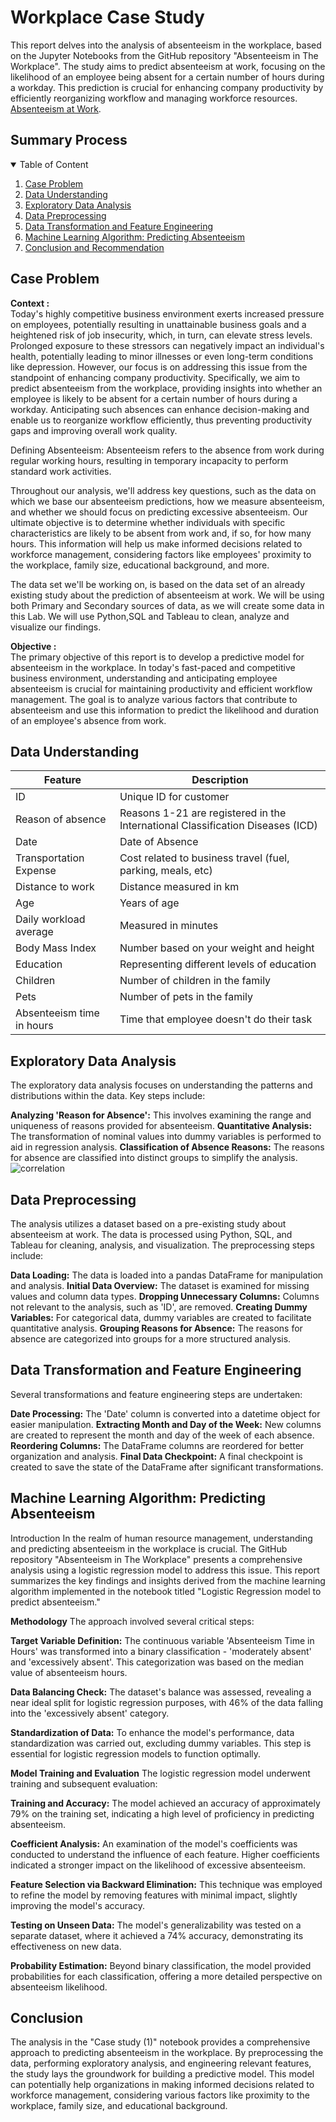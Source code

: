 # Workplace Case Study

This report delves into the analysis of absenteeism in the workplace, based on the Jupyter Notebooks from the GitHub repository "Absenteeism in The Workplace". The study aims to predict absenteeism at work, focusing on the likelihood of an employee being absent for a certain number of hours during a workday. This prediction is crucial for enhancing company productivity by efficiently reorganizing workflow and managing workforce resources. [Absenteeism at Work]([https://github.com/Juantonios1/Absenteeism-Analysis-to-Improve-Work-Performance/blob/main/Absenteeism%20Analysis%20ipynb/Absenteeism%20Analysis%20to%20Improve%20Work%20Performance.ipynb](https://github.com/farahzak/Absenteeism-in-The-Workplace/blob/main/Absenteeism%20-%20Data%20Preprocessing.ipynb)).

## Summary Process
<!-- TABLE OF CONTENTS -->
<details open="open">
  <summary>Table of Content</summary>
  <ol>
    <li>
      <a href="#Case-Problem">Case Problem</a>
    </li>
    <li>
      <a href="#data-understanding">Data Understanding</a>
    </li>
    <li>
      <a href="#exploratory-data-analysis">Exploratory Data Analysis</a>
    </li>
    <li>
      <a href="#data-preprocessing">Data Preprocessing</a>
    </li>
    <li>
      <a href="#data-transformation-and-feature-engineering">Data Transformation and Feature Engineering</a>
    </li>
    <li>
      <a href="#machine-learning-algorithm-predicting-absenteeism">Machine Learning Algorithm: Predicting Absenteeism</a>
    </li>
    <li>
      <a href="#conclusion">Conclusion and Recommendation</a>
    </li>
  </ol>
</details>

## Case Problem
**Context :**  
Today's highly competitive business environment exerts increased pressure on employees, potentially resulting in unattainable business goals and a heightened risk of job insecurity, which, in turn, can elevate stress levels. Prolonged exposure to these stressors can negatively impact an individual's health, potentially leading to minor illnesses or even long-term conditions like depression. However, our focus is on addressing this issue from the standpoint of enhancing company productivity. Specifically, we aim to predict absenteeism from the workplace, providing insights into whether an employee is likely to be absent for a certain number of hours during a workday. Anticipating such absences can enhance decision-making and enable us to reorganize workflow efficiently, thus preventing productivity gaps and improving overall work quality.

Defining Absenteeism: Absenteeism refers to the absence from work during regular working hours, resulting in temporary incapacity to perform standard work activities.

Throughout our analysis, we'll address key questions, such as the data on which we base our absenteeism predictions, how we measure absenteeism, and whether we should focus on predicting excessive absenteeism. Our ultimate objective is to determine whether individuals with specific characteristics are likely to be absent from work and, if so, for how many hours. This information will help us make informed decisions related to workforce management, considering factors like employees' proximity to the workplace, family size, educational background, and more.

The data set we'll be working on, is based on the data set of an already existing study about the prediction of absenteeism at work. We will be using both Primary and Secondary sources of data, as we will create some data in this Lab. We will use Python,SQL and Tableau to clean, analyze and visualize our findings.

**Objective :**  
The primary objective of this report is to develop a predictive model for absenteeism in the workplace. In today's fast-paced and competitive business environment, understanding and anticipating employee absenteeism is crucial for maintaining productivity and efficient workflow management. The goal is to analyze various factors that contribute to absenteeism and use this information to predict the likelihood and duration of an employee's absence from work.

## Data Understanding

| Feature      | Description                                                                                   |
|--------------|-----------------------------------------------------------------------------------------------|
| ID           | Unique ID for customer                                                                        |
| Reason of absence | Reasons 1-21 are registered in the International Classification Diseases (ICD)               |
| Date         | Date of Absence                                                                               |
| Transportation Expense | Cost related to business travel (fuel, parking, meals, etc)                                   |
| Distance to work | Distance measured in km                                                                       |
| Age          | Years of age                                                                                  |
| Daily workload average | Measured in minutes                                                                           |
| Body Mass Index | Number based on your weight and height                                                        |
| Education    | Representing different levels of education                                                    |
| Children     | Number of children in the family                                                              |
| Pets         | Number of pets in the family                                                                  |
| Absenteeism time in hours | Time that employee doesn't do their task                                                      |

## Exploratory Data Analysis
The exploratory data analysis focuses on understanding the patterns and distributions within the data. Key steps include:

**Analyzing 'Reason for Absence':** This involves examining the range and uniqueness of reasons provided for absenteeism.
**Quantitative Analysis:** The transformation of nominal values into dummy variables is performed to aid in regression analysis.
**Classification of Absence Reasons:** The reasons for absence are classified into distinct groups to simplify the analysis.
![correlation](Image/Correlation.png)

## Data Preprocessing
The analysis utilizes a dataset based on a pre-existing study about absenteeism at work. The data is processed using Python, SQL, and Tableau for cleaning, analysis, and visualization. The preprocessing steps include:

**Data Loading:** The data is loaded into a pandas DataFrame for manipulation and analysis.
**Initial Data Overview:** The dataset is examined for missing values and column data types.
**Dropping Unnecessary Columns:** Columns not relevant to the analysis, such as 'ID', are removed.
**Creating Dummy Variables:** For categorical data, dummy variables are created to facilitate quantitative analysis.
**Grouping Reasons for Absence:** The reasons for absence are categorized into groups for a more structured analysis.

## Data Transformation and Feature Engineering
Several transformations and feature engineering steps are undertaken:

**Date Processing:** The 'Date' column is converted into a datetime object for easier manipulation.
**Extracting Month and Day of the Week:** New columns are created to represent the month and day of the week of each absence.
**Reordering Columns:** The DataFrame columns are reordered for better organization and analysis.
**Final Data Checkpoint:** A final checkpoint is created to save the state of the DataFrame after significant transformations.

## Machine Learning Algorithm: Predicting Absenteeism
Introduction
In the realm of human resource management, understanding and predicting absenteeism in the workplace is crucial. The GitHub repository "Absenteeism in The Workplace" presents a comprehensive analysis using a logistic regression model to address this issue. This report summarizes the key findings and insights derived from the machine learning algorithm implemented in the notebook titled "Logistic Regression model to predict absenteeism."

**Methodology**
The approach involved several critical steps:

**Target Variable Definition:** The continuous variable 'Absenteeism Time in Hours' was transformed into a binary classification - 'moderately absent' and 'excessively absent'. This categorization was based on the median value of absenteeism hours.

**Data Balancing Check:** The dataset's balance was assessed, revealing a near ideal split for logistic regression purposes, with 46% of the data falling into the 'excessively absent' category.

**Standardization of Data:** To enhance the model's performance, data standardization was carried out, excluding dummy variables. This step is essential for logistic regression models to function optimally.

**Model Training and Evaluation**
The logistic regression model underwent training and subsequent evaluation:

**Training and Accuracy:** The model achieved an accuracy of approximately 79% on the training set, indicating a high level of proficiency in predicting absenteeism.

**Coefficient Analysis:** An examination of the model's coefficients was conducted to understand the influence of each feature. Higher coefficients indicated a stronger impact on the likelihood of excessive absenteeism.

**Feature Selection via Backward Elimination:** This technique was employed to refine the model by removing features with minimal impact, slightly improving the model's accuracy.

**Testing on Unseen Data:** The model's generalizability was tested on a separate dataset, where it achieved a 74% accuracy, demonstrating its effectiveness on new data.

**Probability Estimation:** Beyond binary classification, the model provided probabilities for each classification, offering a more detailed perspective on absenteeism likelihood.

## Conclusion
The analysis in the "Case study (1)" notebook provides a comprehensive approach to predicting absenteeism in the workplace. By preprocessing the data, performing exploratory analysis, and engineering relevant features, the study lays the groundwork for building a predictive model. This model can potentially help organizations in making informed decisions related to workforce management, considering various factors like proximity to the workplace, family size, and educational background.

